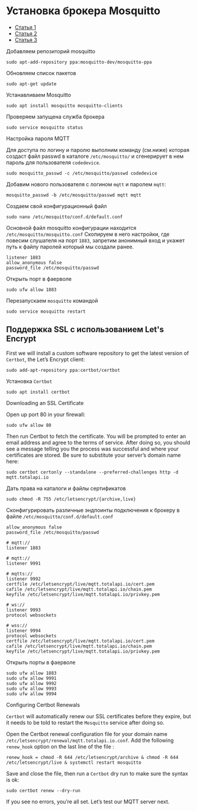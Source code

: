 Установка брокера Mosquitto
===========================
- [Статья 1](https://codedevice.ru/posts/ubuntu-mosquitto-install)
- [Статья 2](https://dzen.ru/a/YEiOMAECa0UEAXeH)
- [Статья 3](https://www.digitalocean.com/community/tutorials/how-to-install-and-secure-the-mosquitto-mqtt-messaging-broker-on-ubuntu-18-04-quickstart)

Добавляем репозиторий mosquitto

	sudo apt-add-repository ppa:mosquitto-dev/mosquitto-ppa

Обновляем список пакетов

	sudo apt-get update

Устанавливаем Mosquitto

	sudo apt install mosquitto mosquitto-clients

Проверяем запущена служба брокера

	sudo service mosquitto status

Настройка пароля MQTT

Для доступа по логину и паролю выполним команду (см.ниже) которая создаст файл passwd в каталоге 
`/etc/mosquitto/` и сгенерирует в нем пароль для пользователя `codedevice`.

	sudo mosquitto_passwd -c /etc/mosquitto/passwd codedevice

Добавим нового пользователя с логином `mqtt` и паролем `mqtt`:

    mosquitto_passwd -b /etc/mosquitto/passwd mqtt mqtt

Создаем свой конфигурационный файл

	sudo nano /etc/mosquitto/conf.d/default.conf

Основной файл mosquitto конфигурации находится `/etc/mosquitto/mosquitto.conf`
Скопируем в него настройки, где повесим слушателя на порт `1883`, запретим анонимный вход 
и укажет путь к файлу паролей который мы создали ранее.

	listener 1883
	allow_anonymous false
	password_file /etc/mosquitto/passwd

Открыть порт в фаерволе

    sudo ufw allow 1883

Перезапускаем `mosquitto` командой

	sudo service mosquitto restart


Поддержка SSL c использованием Let's Encrypt
--------------------------------------------

First we will install a custom software repository to get the latest version of `Certbot`, the Let’s Encrypt client:

    sudo add-apt-repository ppa:certbot/certbot

Установка `Certbot`

    sudo apt install certbot

Downloading an SSL Certificate

Open up port 80 in your firewall:

    sudo ufw allow 80

Then run Certbot to fetch the certificate.
You will be prompted to enter an email address and agree to the terms of service. 
After doing so, you should see a message telling you the process was successful and where your certificates are stored.
Be sure to substitute your server’s domain name here:

    sudo certbot certonly --standalone --preferred-challenges http -d mqtt.totalapi.io

Дать права на каталоги и файлы сертификатов

    sudo chmod -R 755 /etc/letsencrypt/{archive,live}


Сконфигурировать различные эндпоинты подключения к брокеру в файле `/etc/mosquitto/conf.d/default.conf`

    allow_anonymous false
    password_file /etc/mosquitto/passwd

    # mqtt://
    listener 1883

    # mqtt://
    listener 9991

    # mqtts://
    listener 9992
    certfile /etc/letsencrypt/live/mqtt.totalapi.io/cert.pem
    cafile /etc/letsencrypt/live/mqtt.totalapi.io/chain.pem
    keyfile /etc/letsencrypt/live/mqtt.totalapi.io/privkey.pem

    # ws://
    listener 9993
    protocol websockets

    # wss://
    listener 9994
    protocol websockets
    certfile /etc/letsencrypt/live/mqtt.totalapi.io/cert.pem
    cafile /etc/letsencrypt/live/mqtt.totalapi.io/chain.pem
    keyfile /etc/letsencrypt/live/mqtt.totalapi.io/privkey.pem

Открыть порты в фаерволе

    sudo ufw allow 1883
    sudo ufw allow 9991
    sudo ufw allow 9992
    sudo ufw allow 9993
    sudo ufw allow 9994
	
	
Configuring Certbot Renewals

`Certbot` will automatically renew our SSL certificates before they expire, but it needs to be told 
to restart the `Mosquitto` service after doing so.

Open the Certbot renewal configuration file for your domain name `/etc/letsencrypt/renewal/mqtt.totalapi.io.conf`.
Add the following `renew_hook` option on the last line of the file :
	
	renew_hook = chmod -R 644 /etc/letsencrypt/archive & chmod -R 644 /etc/letsencrypt/live & systemctl restart mosquitto

Save and close the file, then run a `Certbot` dry run to make sure the syntax is ok:

	sudo certbot renew --dry-run

If you see no errors, you’re all set. Let’s test our MQTT server next.	

